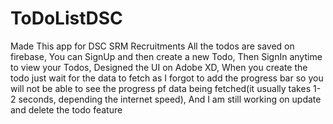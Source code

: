 # ToDoListDSC

Made This app for DSC SRM Recruitments
All the todos are saved on firebase,
You can SignUp and then create a new Todo,
Then SignIn anytime to view your Todos,
Designed the UI on Adobe XD,
When you create the todo just wait for the data to fetch as I forgot to add the progress bar so you will not be able to see the progress pf data being fetched(it usually takes 1-2 seconds, depending the internet speed),
And I am still working on update and delete the todo feature

